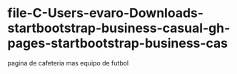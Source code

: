 # file-C-Users-evaro-Downloads-startbootstrap-business-casual-gh-pages-startbootstrap-business-cas
pagina de cafeteria mas equipo de futbol 
